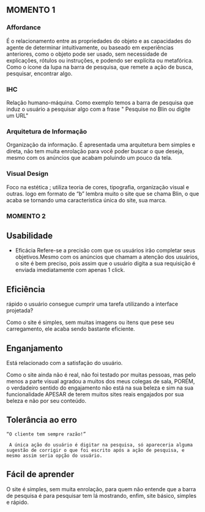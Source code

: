 ## MOMENTO 1 
### Affordance
  É o relacionamento entre as propriedades do objeto e as capacidades do agente de determinar intuitivamente, 
  ou baseado em experiências anteriores, como o objeto pode ser usado, sem necessidade de explicações, rótulos ou instruções, e 
  podendo ser explícita ou metafórica.
  Como o ícone da lupa na barra de pesquisa, que remete a ação de busca, pesquisar, encontrar algo.
  
### IHC
  Relação humano-máquina.
  Como exemplo temos a barra de pesquisa que induz o usuário a pesquisar algo com a frase " Pesquise no Blin ou digite um URL"
   
### Arquitetura de Informação
  Organização da informação.
  É apresentada uma arquitetura bem simples e direta, não tem muita enrolação para você poder buscar o que deseja, mesmo com os anúncios que acabam poluindo um pouco da tela.

### Visual Design
Foco na estética ; utiliza teoria de cores, tipografia, organização visual e outras.
 logo em formato de “b”  lembra muito o site que se chama Blin, o que acaba se tornando uma característica única do site, sua marca.

### MOMENTO 2 
  ## Usabilidade  
- Eficácia
Refere-se a precisão com que os usuários irão completar seus objetivos.Mesmo com os anúncios que chamam a atenção dos usuários, o site é bem preciso, pois assim que o usuário digita a sua requisição é enviada imediatamente com apenas 1 click.
## Eficiência	
 rápido o usuário consegue cumprir uma tarefa utilizando a interface projetada?

Como o site é simples, sem muitas imagens ou itens que pese seu carregamento, ele acaba sendo bastante eficiente.

## Enganjamento
Está relacionado com a satisfação do usuário.

Como o site ainda não é real, não foi testado por muitas pessoas, mas pelo menos a parte visual agradou a muitos dos meus colegas de sala, PORÉM, o verdadeiro sentido do engajamento não está na sua beleza e sim na sua funcionalidade APESAR de terem muitos sites reais engajados por sua beleza e não por seu conteúdo.
 

## Tolerância ao erro
	“O cliente tem sempre razão!”
	
	 A única ação do usuário é digitar na pesquisa, só apareceria alguma sugestão de corrigir o que foi escrito após a ação de pesquisa, e mesmo assim seria opção do usuário.


## Fácil de aprender
O site é simples, sem muita enrolação, para quem não entende que a barra de pesquisa é para pesquisar tem lá mostrando, enfim, site básico, simples e rápido.



